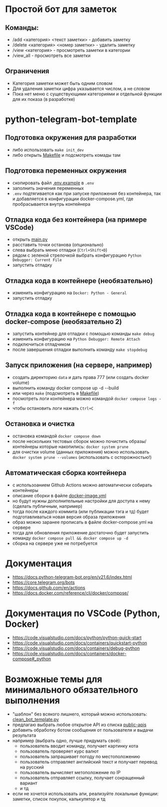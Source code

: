 # Простой бот для заметок
## Команды:
- /add <категория> <текст заметки> - добавить заметку
- /delete <категория> <номер заметки> - удалить заметку
- /view <категория> - просмотреть заметки в категории
- /view_all - просмотреть все заметки

## Ограничения
- Категория заметки может быть одним словом
- Для удаления заметки цифра указывается числом, а не словом
- Пока нет меню с существующими категориями и отдельной функции для их показа (в разработке)






# python-telegram-bot-template

## Подготовка окружения для разработки
- либо использовать `make init_dev`
- либо открыть [Makefile](Makefile) и подсмотреть комады там

## Подготовка переменных окружения 
- скопировать файл [.env.example](.env.example) в `.env`
- заполнить значения переменных
- `.env` подтягивается как при запуске приложения без контейнера, так и добавляется в конфигурации docker-compose.yml, где пробрасывается внутрь контейнера

## Отладка кода без контейнера (на примере VSCode)
- открыть [main.py](main.py)
- расставить точки останова (опционально)
- слева выбрать меню отладки (`Ctrl+Shift+D`)
- рядом с зеленой стрелочкой выбрать конфигурацию  `Python Debugger: Current File`
- запустить отладку

## Отладка кода в контейнере (необязательно)
- изменить конфигурацию на `Docker: Python - General`
- запустить отладку

## Отладка кода в контейнере с помощью docker-compose (необязательно 2)
- запустить контейнер для отладки с помощью команды `make debug`
- изменить конфигурацию на `Python Debugger: Remote Attach`
- подключиться отладчиком
- после завершения отладки выполнить команду `make stopdebug`

## Запуск приложения (на сервере, например)
- создать директорию `data` и дать права 777 (или создать docker volume)
- выполнить команду docker compose up -d --build
- или через `make` (подсмотреть в [Makefile](Makefile))
- посмотреть логи контейнера можно командой `docker compose logs -f`
- чтобы остановить логи нажать `Ctrl+C`

## Остановка и очистка
- остановка командой `docker compose down`
- после нескольких тестовых сборок можно почистить образы/контейнеры которые накопились: `docker system prune`
- для очистки volume (данных приложения) можно использовать `docker system prune --volumes` (использовать с осторожностью!)

## Автоматическая сборка контейнера
- с использоанием Github Actions можно автоматически собирать контейнеры
- описание сборки в файле [docker-image.yml](.github/workflows/docker-image.yml)
- но будут нужны дополнительные настройки для доступа к нему (сделать публичным, например)
- тогда после каждого коммита (или публикации тэга и тд) будет подготавливаться новая версия образа приложения
- образ можно заранее прописать в файле docker-compose.yml на сервере
- тогда для обновления приложение достаточно будет запустить команду `docker compose pull && docker compose up -d`
- сборка на сервере уже не потребуется

# Документация
- https://docs.python-telegram-bot.org/en/v21.6/index.html
- https://core.telegram.org/bots
- https://docs.github.com/en/actions
- https://docs.docker.com/reference/cli/docker/compose/

# Документация по VSCode (Python, Docker)
- https://code.visualstudio.com/docs/python/python-quick-start
- https://code.visualstudio.com/docs/containers/quickstart-python
- https://code.visualstudio.com/docs/containers/debug-python
- https://code.visualstudio.com/docs/containers/docker-compose#_python

# Возможные темы для минимального обязательного выполнения
- "шаблон" без всякого лишнего, который можно использовать: [clean_bot_template.py](clean_bot_template.py)
- предлагаю выбрать любое открытое API из списка [public-apis](https://github.com/public-apis/public-apis)
- добавить обработку ботом сообщения от пользователя и выдачи результата
- например (выбрать одно, лучше придумать своё):
  - пользователь вводит команду, получает картинку кота
  - пользователь проверяет курс валют
  - пользователь запрашивает погоду по местоположению
  - пользователь отправляет английский текст и получает перевод на русский
  - пользователь вычисляет метоположение по IP
  - пользователь отправляет ссылку, получает сокращенный вариант
  - и тд
- если не хочется использовать апи, реализуйте локальные функции: заметки, список покупок, калькулятор и тд

